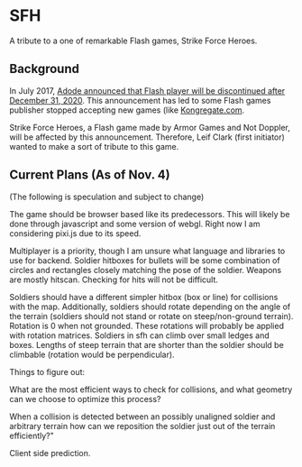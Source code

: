 # SFH

A tribute to a one of remarkable Flash games, Strike Force Heroes.

## Background
In July 2017, [Adode announced that Flash player will be discontinued after December 31, 2020](https://www.adobe.com/sea/products/flashplayer/end-of-life.html). This announcement has led to some Flash games publisher stopped accepting new games (like [Kongregate.com](https://www.theverge.com/2020/7/2/21311318/kongregate-stops-accepting-new-game-submissions-flash-discontinued-layoffs).

Strike Force Heroes, a Flash game made by Armor Games and Not Doppler, will be affected by this announcement. Therefore, Leif Clark (first initiator) wanted to make a sort of tribute to this game.

## Current Plans (As of Nov. 4)
(The following is speculation and subject to change)

The game should be browser based like its predecessors. This will likely be done through javascript and some version of webgl. Right now I am considering pixi.js due to its speed.

Multiplayer is a priority, though I am unsure what language and libraries to use for backend.
Soldier hitboxes for bullets will be some combination of circles and rectangles closely matching the pose of the soldier. Weapons are mostly hitscan. Checking for hits will not be difficult.

Soldiers should have a different simpler hitbox (box or line) for collisions with the map. Additionally, soldiers should rotate depending on the angle of the terrain (soldiers should not stand or rotate on steep/non-ground terrain). Rotation is 0 when not grounded. These rotations will probably be applied with rotation matrices. Soldiers in sfh can climb over small ledges and boxes. Lengths of steep terrain that are shorter than the soldier should be climbable (rotation would be perpendicular).

Things to figure out:

What are the most efficient ways to check for collisions, and what geometry can we choose to optimize this process?

When a collision is detected between an possibly unaligned soldier and arbitrary terrain how can we reposition the soldier just out of the terrain efficiently?"

Client side prediction.
